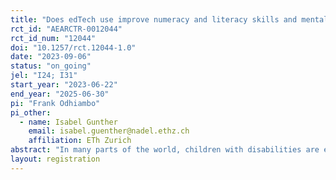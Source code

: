 ```yaml
---
title: "Does edTech use improve numeracy and literacy skills and mental well-being for children with functional difficulties? Evidence from Kenya"
rct_id: "AEARCTR-0012044"
rct_id_num: "12044"
doi: "10.1257/rct.12044-1.0"
date: "2023-09-06"
status: "on_going"
jel: "I24; I31"
start_year: "2023-06-22"
end_year: "2025-06-30"
pi: "Frank Odhiambo"
pi_other:
  - name: Isabel Gunther
    email: isabel.guenther@nadel.ethz.ch
    affiliation: ETh Zurich
abstract: "In many parts of the world, children with disabilities are excluded from education. The disability gap in education is notably larger in low-income settings, such as in many parts of sub-Saharan Africa. We conduct a field experiment to investigate the effect of an education technology (edtech) intervention on the learning outcomes, social inclusion, and mental well-being of children with special needs in low-income settings. The study is implemented in western Kenya, where disability prevalence is one of the highest. Children with special needs of primary school-going age are recruited through a government assessment and screening program within sampled schools. After randomization at the school level, we administer a baseline survey to positively screened children and their caregivers after which we offer participants in the intervention group a low-cost mobile device equipped with offline-enabled numeracy and literacy learning software. Their math, literacy, social inclusion, and mental well-being outcomes will be compared to a control group that does not receive this intervention after one year."
layout: registration
---
```


